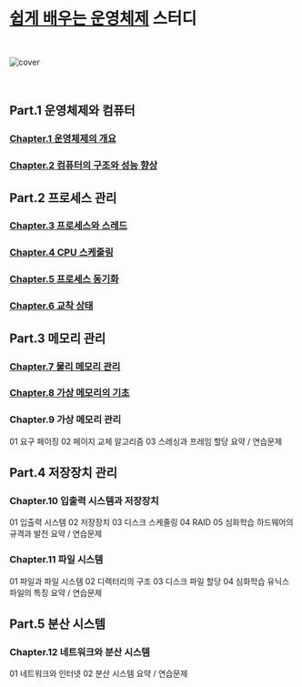 # [쉽게 배우는 운영체제](https://www.yes24.com/Product/Goods/116977423) 스터디

<br />

![cover](https://image.yes24.com/goods/116977423/LG)

<br />

## Part.1 운영체제와 컴퓨터

### [Chapter.1 운영체제의 개요](./chap.1.md)

### [Chapter.2 컴퓨터의 구조와 성능 향상](./chap.2.md)

## Part.2 프로세스 관리

### [Chapter.3 프로세스와 스레드](./chap.3.md)

### [Chapter.4 CPU 스케줄링](./chap.4.md)

### [Chapter.5 프로세스 동기화](./chap.5.md)

### [Chapter.6 교착 상태](./chap.6.md)

## Part.3 메모리 관리

### [Chapter.7 물리 메모리 관리](./chap.7.md)

### [Chapter.8 가상 메모리의 기초](./chap.8.md)

### Chapter.9 가상 메모리 관리

01 요구 페이징
02 페이지 교체 알고리즘
03 스레싱과 프레임 할당
요약 / 연습문제

## Part.4 저장장치 관리

### Chapter.10 입출력 시스템과 저장장치

01 입출력 시스템
02 저장장치
03 디스크 스케줄링
04 RAID
05 심화학습 하드웨어의 규격과 발전
요약 / 연습문제

### Chapter.11 파일 시스템

01 파일과 파일 시스템
02 디렉터리의 구조
03 디스크 파일 할당
04 심화학습 유닉스 파일의 특징
요약 / 연습문제

## Part.5 분산 시스템

### Chapter.12 네트워크와 분산 시스템

01 네트워크와 인터넷
02 분산 시스템
요약 / 연습문제
